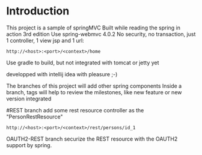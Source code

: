 # Introduction

This project is a sample of springMVC
Built while reading the spring in action 3rd edition
Use spring-webmvc 4.0.2
No security, no transaction, just 1 controller, 1 view jsp and 1 url:

    http://<host>:<port>/<context>/home

Use gradle to build, but not integrated with tomcat or jetty yet

developped with intellij idea with pleasure ;-)

The branches of this project will add other spring components
Inside a branch, tags will help to review the milestones, like new feature or new version integrated

#REST branch add some rest resource controller as the "PersonRestResource"

    http://<host>:<port>/<context>/rest/persons/id_1

OAUTH2-REST branch securize the REST resource with the OAUTH2 support by spring.